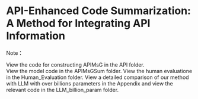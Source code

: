 # API-Enhanced Code Summarization: A Method for Integrating API Information

Note：

View the code for constructing APIMsG in the API folder.<br/>
View the model code in the APIMsGSum folder.
View the human evaluatione in the Human_Evaluation folder.
View a detailed comparison of our method with LLM with over billions parameters in the Appendix and view the relevant code in the LLM_billion_param folder.
